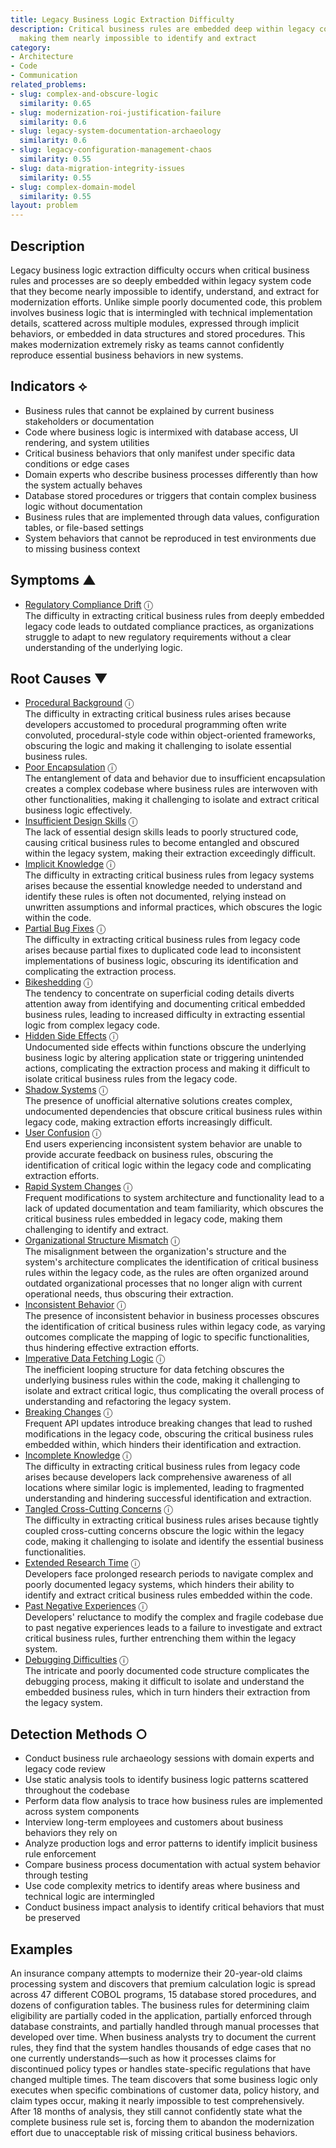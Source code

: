 ```yaml
---
title: Legacy Business Logic Extraction Difficulty
description: Critical business rules are embedded deep within legacy code structures,
  making them nearly impossible to identify and extract
category:
- Architecture
- Code
- Communication
related_problems:
- slug: complex-and-obscure-logic
  similarity: 0.65
- slug: modernization-roi-justification-failure
  similarity: 0.6
- slug: legacy-system-documentation-archaeology
  similarity: 0.6
- slug: legacy-configuration-management-chaos
  similarity: 0.55
- slug: data-migration-integrity-issues
  similarity: 0.55
- slug: complex-domain-model
  similarity: 0.55
layout: problem
---
```


## Description

Legacy business logic extraction difficulty occurs when critical business rules and processes are so deeply embedded within legacy system code that they become nearly impossible to identify, understand, and extract for modernization efforts. Unlike simple poorly documented code, this problem involves business logic that is intermingled with technical implementation details, scattered across multiple modules, expressed through implicit behaviors, or embedded in data structures and stored procedures. This makes modernization extremely risky as teams cannot confidently reproduce essential business behaviors in new systems.


## Indicators ⟡

- Business rules that cannot be explained by current business stakeholders or documentation
- Code where business logic is intermixed with database access, UI rendering, and system utilities
- Critical business behaviors that only manifest under specific data conditions or edge cases
- Domain experts who describe business processes differently than how the system actually behaves
- Database stored procedures or triggers that contain complex business logic without documentation
- Business rules that are implemented through data values, configuration tables, or file-based settings
- System behaviors that cannot be reproduced in test environments due to missing business context


## Symptoms ▲

- [Regulatory Compliance Drift](regulatory-compliance-drift.md) <span class="info-tooltip" title="Confidence: 0.300, Strength: 0.569">ⓘ</span>
<br/>  The difficulty in extracting critical business rules from deeply embedded legacy code leads to outdated compliance practices, as organizations struggle to adapt to new regulatory requirements without a clear understanding of the underlying logic.

## Root Causes ▼

- [Procedural Background](procedural-background.md) <span class="info-tooltip" title="Confidence: 0.437, Strength: 0.932">ⓘ</span>
<br/>  The difficulty in extracting critical business rules arises because developers accustomed to procedural programming often write convoluted, procedural-style code within object-oriented frameworks, obscuring the logic and making it challenging to isolate essential business rules.
- [Poor Encapsulation](poor-encapsulation.md) <span class="info-tooltip" title="Confidence: 0.429, Strength: 0.880">ⓘ</span>
<br/>  The entanglement of data and behavior due to insufficient encapsulation creates a complex codebase where business rules are interwoven with other functionalities, making it challenging to isolate and extract critical business logic effectively.
- [Insufficient Design Skills](insufficient-design-skills.md) <span class="info-tooltip" title="Confidence: 0.428, Strength: 0.924">ⓘ</span>
<br/>  The lack of essential design skills leads to poorly structured code, causing critical business rules to become entangled and obscured within the legacy system, making their extraction exceedingly difficult.
- [Implicit Knowledge](implicit-knowledge.md) <span class="info-tooltip" title="Confidence: 0.408, Strength: 0.738">ⓘ</span>
<br/>  The difficulty in extracting critical business rules from legacy systems arises because the essential knowledge needed to understand and identify these rules is often not documented, relying instead on unwritten assumptions and informal practices, which obscures the logic within the code.
- [Partial Bug Fixes](partial-bug-fixes.md) <span class="info-tooltip" title="Confidence: 0.406, Strength: 0.881">ⓘ</span>
<br/>  The difficulty in extracting critical business rules from legacy code arises because partial fixes to duplicated code lead to inconsistent implementations of business logic, obscuring its identification and complicating the extraction process.
- [Bikeshedding](bikeshedding.md) <span class="info-tooltip" title="Confidence: 0.384, Strength: 0.814">ⓘ</span>
<br/>  The tendency to concentrate on superficial coding details diverts attention away from identifying and documenting critical embedded business rules, leading to increased difficulty in extracting essential logic from complex legacy code.
- [Hidden Side Effects](hidden-side-effects.md) <span class="info-tooltip" title="Confidence: 0.380, Strength: 0.737">ⓘ</span>
<br/>  Undocumented side effects within functions obscure the underlying business logic by altering application state or triggering unintended actions, complicating the extraction process and making it difficult to isolate critical business rules from the legacy code.
- [Shadow Systems](shadow-systems.md) <span class="info-tooltip" title="Confidence: 0.378, Strength: 0.769">ⓘ</span>
<br/>  The presence of unofficial alternative solutions creates complex, undocumented dependencies that obscure critical business rules within legacy code, making extraction efforts increasingly difficult.
- [User Confusion](user-confusion.md) <span class="info-tooltip" title="Confidence: 0.367, Strength: 0.864">ⓘ</span>
<br/>  End users experiencing inconsistent system behavior are unable to provide accurate feedback on business rules, obscuring the identification of critical logic within the legacy code and complicating extraction efforts.
- [Rapid System Changes](rapid-system-changes.md) <span class="info-tooltip" title="Confidence: 0.347, Strength: 0.722">ⓘ</span>
<br/>  Frequent modifications to system architecture and functionality lead to a lack of updated documentation and team familiarity, which obscures the critical business rules embedded in legacy code, making them challenging to identify and extract.
- [Organizational Structure Mismatch](organizational-structure-mismatch.md) <span class="info-tooltip" title="Confidence: 0.338, Strength: 0.780">ⓘ</span>
<br/>  The misalignment between the organization's structure and the system's architecture complicates the identification of critical business rules within the legacy code, as the rules are often organized around outdated organizational processes that no longer align with current operational needs, thus obscuring their extraction.
- [Inconsistent Behavior](inconsistent-behavior.md) <span class="info-tooltip" title="Confidence: 0.338, Strength: 0.856">ⓘ</span>
<br/>  The presence of inconsistent behavior in business processes obscures the identification of critical business rules within legacy code, as varying outcomes complicate the mapping of logic to specific functionalities, thus hindering effective extraction efforts.
- [Imperative Data Fetching Logic](imperative-data-fetching-logic.md) <span class="info-tooltip" title="Confidence: 0.324, Strength: 0.853">ⓘ</span>
<br/>  The inefficient looping structure for data fetching obscures the underlying business rules within the code, making it challenging to isolate and extract critical logic, thus complicating the overall process of understanding and refactoring the legacy system.
- [Breaking Changes](breaking-changes.md) <span class="info-tooltip" title="Confidence: 0.321, Strength: 0.769">ⓘ</span>
<br/>  Frequent API updates introduce breaking changes that lead to rushed modifications in the legacy code, obscuring the critical business rules embedded within, which hinders their identification and extraction.
- [Incomplete Knowledge](incomplete-knowledge.md) <span class="info-tooltip" title="Confidence: 0.315, Strength: 0.900">ⓘ</span>
<br/>  The difficulty in extracting critical business rules from legacy code arises because developers lack comprehensive awareness of all locations where similar logic is implemented, leading to fragmented understanding and hindering successful identification and extraction.
- [Tangled Cross-Cutting Concerns](tangled-cross-cutting-concerns.md) <span class="info-tooltip" title="Confidence: 0.313, Strength: 0.875">ⓘ</span>
<br/>  The difficulty in extracting critical business rules arises because tightly coupled cross-cutting concerns obscure the logic within the legacy code, making it challenging to isolate and identify the essential business functionalities.
- [Extended Research Time](extended-research-time.md) <span class="info-tooltip" title="Confidence: 0.312, Strength: 0.741">ⓘ</span>
<br/>  Developers face prolonged research periods to navigate complex and poorly documented legacy systems, which hinders their ability to identify and extract critical business rules embedded within the code.
- [Past Negative Experiences](past-negative-experiences.md) <span class="info-tooltip" title="Confidence: 0.312, Strength: 0.830">ⓘ</span>
<br/>  Developers' reluctance to modify the complex and fragile codebase due to past negative experiences leads to a failure to investigate and extract critical business rules, further entrenching them within the legacy system.
- [Debugging Difficulties](debugging-difficulties.md) <span class="info-tooltip" title="Confidence: 0.301, Strength: 0.722">ⓘ</span>
<br/>  The intricate and poorly documented code structure complicates the debugging process, making it difficult to isolate and understand the embedded business rules, which in turn hinders their extraction from the legacy system.

## Detection Methods ○

- Conduct business rule archaeology sessions with domain experts and legacy code review
- Use static analysis tools to identify business logic patterns scattered throughout the codebase
- Perform data flow analysis to trace how business rules are implemented across system components
- Interview long-term employees and customers about business behaviors they rely on
- Analyze production logs and error patterns to identify implicit business rule enforcement
- Compare business process documentation with actual system behavior through testing
- Use code complexity metrics to identify areas where business and technical logic are intermingled
- Conduct business impact analysis to identify critical behaviors that must be preserved


## Examples

An insurance company attempts to modernize their 20-year-old claims processing system and discovers that premium calculation logic is spread across 47 different COBOL programs, 15 database stored procedures, and dozens of configuration tables. The business rules for determining claim eligibility are partially coded in the application, partially enforced through database constraints, and partially handled through manual processes that developed over time. When business analysts try to document the current rules, they find that the system handles thousands of edge cases that no one currently understands—such as how it processes claims for discontinued policy types or handles state-specific regulations that have changed multiple times. The team discovers that some business logic only executes when specific combinations of customer data, policy history, and claim types occur, making it nearly impossible to test comprehensively. After 18 months of analysis, they still cannot confidently state what the complete business rule set is, forcing them to abandon the modernization effort due to unacceptable risk of missing critical business behaviors.

